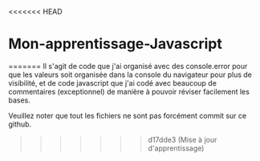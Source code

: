 <<<<<<< HEAD
# Mon-apprentissage-Javascript
=======
Il s'agit de code que j'ai organisé avec des console.error pour que les valeurs soit organisée dans la console du navigateur pour plus de visibilité, et de code javascript que j'ai codé avec beaucoup de commentaires (exceptionnel) de manière à pouvoir réviser facilement les bases.

Veuillez noter que tout les fichiers ne sont pas forcément commit sur ce github.
>>>>>>> d17dde3 (Mise à jour d'apprentissage)
